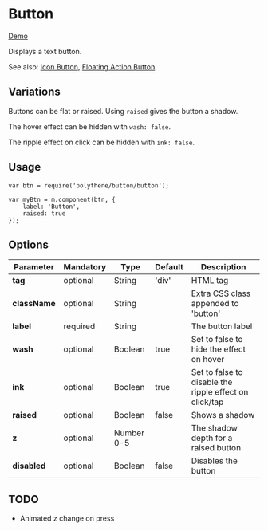# Button

<a class="btn-demo" href="http://arthurclemens.github.io/Polythene-Examples/button.html">Demo</a>

Displays a text button.

See also: [Icon Button](#icon-button), [Floating Action Button](#fab)


## Variations

Buttons can be flat or raised. Using `raised` gives the button a shadow.

The hover effect can be hidden with `wash: false`.

The ripple effect on click can be hidden with `ink: false`.


## Usage

	var btn = require('polythene/button/button');

	var myBtn = m.component(btn, {
		label: 'Button',
		raised: true
	});


## Options

| **Parameter** |  **Mandatory** | **Type** | **Default** | **Description** |
| ------------- | -------------- | -------- | ----------- | --------------- |
| **tag** | optional | String | 'div' | HTML tag |
| **className** | optional | String |  | Extra CSS class appended to 'button' |
| **label** | required | String | | The button label |
| **wash** | optional | Boolean | true | Set to false to hide the effect on hover |
| **ink** | optional | Boolean | true | Set to false to disable the ripple effect on click/tap |
| **raised** | optional | Boolean | false | Shows a shadow |
| **z** | optional | Number 0-5 | | The shadow depth for a raised button |
| **disabled** | optional | Boolean | false | Disables the button |



## TODO

* Animated z change on press

